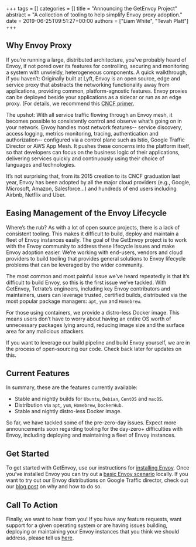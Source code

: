 +++
tags = []
categories = []
title = "Announcing the GetEnvoy Project"
abstract = "A collection of tooling to help simplify Envoy proxy adoption."
date = 2019-06-25T09:51:27+00:00
authors = ["Liam White", "Tevah Platt"]
+++

## Why Envoy Proxy ##

If you’re running a large, distributed architecture, you’ve probably heard of Envoy, if not pored over its features for controlling, securing and monitoring a system with unwieldy, heterogeneous components. 
A quick walkthrough, if you haven’t: Originally built at Lyft, Envoy is an open source, edge and service proxy that abstracts the networking functionality away from applications, providing common, platform-agnostic features. Envoy proxies can be deployed beside your applications as a sidecar or run as an edge proxy. (For details, we recommend this [CNCF primer.](https://www.cncf.io/project-faq/envoy/)

The upshot: With all service traffic flowing through an Envoy mesh, it becomes possible to consistently control and observe what’s going on in your network. Envoy handles most network features-- service discovery, access logging, metrics monitoring, tracing, authentication and authorization-- configured via a control plane such as Istio, Google Traffic Director or AWS App Mesh. It pushes these concerns into the platform itself, so that developers can focus on the business logic of their applications, delivering services quickly and continuously using their choice of languages and technologies. 

It’s not surprising that, from its 2015 creation to its CNCF graduation last year, Envoy has been adopted by all the major cloud providers (e.g., Google, Microsoft, Amazon, Salesforce…) and hundreds of end users including Airbnb, Netflix and Uber.

## Easing Management of the Envoy Lifecycle ##

Where’s the rub? As with a lot of open source projects, there is a lack of consistent tooling. This makes it difficult to build, deploy and maintain a fleet of Envoy instances easily. The goal of the GetEnvoy project is to work with the Envoy community to address these lifecycle issues and make Envoy adoption easier. We’re working with end-users, vendors and cloud providers to build tooling that provides general solutions to Envoy lifecycle problems that can be leveraged by the wider community.

The most common and most painful issue we’ve heard repeatedly is that it’s difficult to build Envoy, so this is the first issue we’ve tackled. With GetEnvoy, Tetrate’s engineers, including key Envoy contributors and maintainers, users can leverage trusted, certified builds, distributed via the most popular package managers: `apt`, `yum` and `Homebrew`.

For those using containers, we provide a distro-less Docker image. This means users don’t have to worry about having an entire OS worth of unnecessary packages lying around, reducing image size and the surface area for any malicious attackers.

If you want to leverage our build pipeline and build Envoy yourself, we are in the process of open-sourcing our code. Check back later for updates on this.

## Current Features ##

In summary, these are the features currently available:

- Stable and nightly builds for `Ubuntu`, `Debian`, `CentOS` and `macOS`.
- Distribution via `apt`, `yum`, `Homebrew`, `DockerHub`.
- Stable and nightly distro-less Docker image.

So far, we have tackled some of the pre-zero-day issues. Expect more announcements soon regarding tooling for the day-zero+ difficulties with Envoy, including deploying and maintaining a fleet of Envoy instances.

## Get Started ##

To get started with GetEnvoy, use our instructions for [installing Envoy](/platforms). Once you’ve installed Envoy you can try out a [basic Envoy scenario](/tutorials/envoy/getting-started/front-proxy/) locally. If you want to try out our Envoy distributions on Google Traffic director, check out our [blog post](/blog/using-getenvoy-with-traffic-director/) on why and how to do so.

## Call To Action ##

Finally, we want to hear from you! If you have any feature requests, want support for a given operating system or are having issues building, deploying or maintaining your Envoy instances that you think we should address, please tell us [here](https://github.com/tetratelabs/getenvoy/issues/new/choose).
